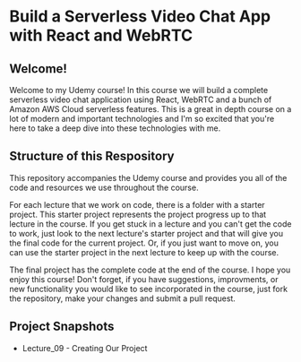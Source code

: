 # Build a Serverless Video Chat App with React and WebRTC

## Welcome!

Welcome to my Udemy course! In this course we will build a complete serverless video chat application using React, WebRTC and a bunch of Amazon AWS Cloud serverless features. This is a great in depth course on a lot of modern and important technologies and I'm so excited that you're here to take a deep dive into these technologies with me.

## Structure of this Respository

This repository accompanies the Udemy course and provides you all of the code and resources we use throughout the course.

For each lecture that we work on code, there is a folder with a starter project. This starter project represents the project progress up to that lecture in the course. If you get stuck in a lecture and you can't get the code to work, just look to the next lecture's starter project and that will give you the final code for the current project. Or, if you just want to move on, you can use the starter project in the next lecture to keep up with the course.

The final project has the complete code at the end of the course. I hope you enjoy this course! Don't forget, if you have suggestions, improvments, or new functionality you would like to see incorporated in the course, just fork the repository, make your changes and submit a pull request.

## Project Snapshots

- Lecture_09 - Creating Our Project
